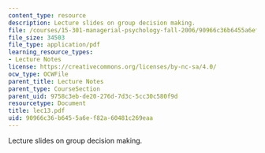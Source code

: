 ```yaml
---
content_type: resource
description: Lecture slides on group decision making.
file: /courses/15-301-managerial-psychology-fall-2006/90966c36b6455a6ef82a60481c269eaa_lec13.pdf
file_size: 34503
file_type: application/pdf
learning_resource_types:
- Lecture Notes
license: https://creativecommons.org/licenses/by-nc-sa/4.0/
ocw_type: OCWFile
parent_title: Lecture Notes
parent_type: CourseSection
parent_uid: 9758c3eb-de20-276d-7d3c-5cc30c580f9d
resourcetype: Document
title: lec13.pdf
uid: 90966c36-b645-5a6e-f82a-60481c269eaa
---
```

Lecture slides on group decision making.